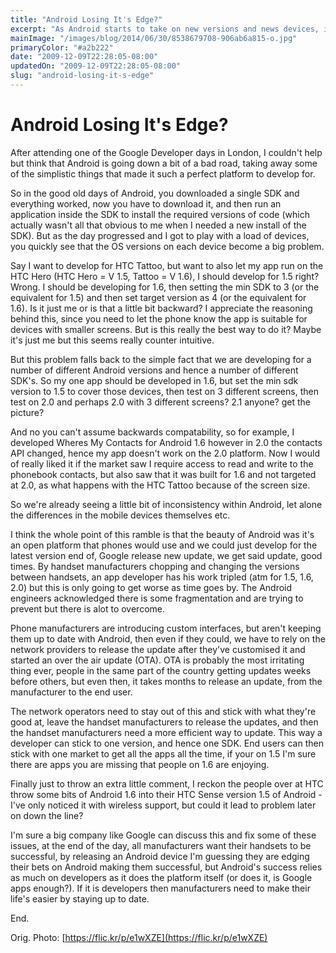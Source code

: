 ```yaml
---
title: "Android Losing It's Edge?"
excerpt: "As Android starts to take on new versions and news devices, is it starting to lose the very thing that made it a joy to develop for?"
mainImage: "/images/blog/2014/06/30/8538679708-906ab6a815-o.jpg"
primaryColor: "#a2b222"
date: "2009-12-09T22:28:05-08:00"
updatedOn: "2009-12-09T22:28:05-08:00"
slug: "android-losing-it-s-edge"
---
```


# Android Losing It's Edge? 

After attending one of the Google Developer days in London, I couldn't help but think that Android is going down a bit of a bad road, taking away some of the simplistic things that made it such a perfect platform to develop for.

So in the good old days of Android, you downloaded a single SDK and everything worked, now you have to download it, and then run an application inside the SDK to install the required versions of code (which actually wasn't all that obvious to me when I needed a new install of the SDK). But as the day progressed and I got to play with a load of devices, you quickly see that the OS versions on each device become a big problem.

Say I want to develop for HTC Tattoo, but want to also let my app run on the HTC Hero (HTC Hero = V 1.5, Tattoo = V 1.6), I should develop for 1.5 right? Wrong. I should be developing for 1.6, then setting the min SDK to 3 (or the equivalent for 1.5) and then set target version as 4 (or the equivalent for 1.6). Is it just me or is that a little bit backward? I appreciate the reasoning behind this, since you need to let the phone know the app is suitable for devices with smaller screens. But is this really the best way to do it? Maybe it's just me but this seems really counter intuitive. 

But this problem falls back to the simple fact that we are developing for a number of different Android versions and hence a number of different SDK's. So my one app should be developed in 1.6, but set the min sdk version to 1.5 to cover those devices, then test on 3 different screens, then test on 2.0 and perhaps 2.0 with 3 different screens? 2.1 anyone? get the picture?

And no you can't assume backwards compatability, so for example, I developed Wheres My Contacts for Android 1.6 however in 2.0 the contacts API changed, hence my app doesn't work on the 2.0 platform. Now I would of really liked it if the market saw I require access to read and write to the phonebook contacts, but also saw that it was built for 1.6 and not targeted at 2.0, as what happens with the HTC Tattoo because of the screen size.

So we're already seeing a little bit of inconsistency within Android, let alone the differences in the mobile devices themselves etc.

I think the whole point of this ramble is that the beauty of Android was it's an open platform that phones would use and we could just develop for the latest version end of, Google release new update, we get said update, good times. By handset manufacturers chopping and changing the versions between handsets, an app developer has his work tripled (atm for 1.5, 1.6, 2.0) but this is only going to get worse as time goes by. The Android engineers acknowledged there is some fragmentation and are trying to prevent but there is alot to overcome.

Phone manufacturers are introducing custom interfaces, but aren't keeping them up to date with Android, then even if they could, we have to rely on the network providers to release the update after they've customised it and started an over the air update (OTA). OTA is probably the most irritating thing ever, people in the same part of the country getting updates weeks before others, but even then, it takes months to release an update, from the manufacturer to the end user.

The network operators need to stay out of this and stick with what they're good at, leave the handset manufacturers to release the updates, and then the handset manufacturers need a more efficient way to update. This way a developer can stick to one version, and hence one SDK. End users can then stick with one market to get all the apps all the time, if your on 1.5 I'm sure there are apps you are missing that people on 1.6 are enjoying.

Finally just to throw an extra little comment, I reckon the people over at HTC throw some bits of Android 1.6 into their HTC Sense version 1.5 of Android - I've only noticed it with wireless support, but could it lead to problem later on down the line?

I'm sure a big company like Google can discuss this and fix some of these issues, at the end of the day, all manufacturers want their handsets to be successful, by releasing an Android device I'm guessing they are edging their bets on Android making them successful, but Android's success relies as much on developers as it does the platform itself (or does it, is Google apps enough?). If it is developers then manufacturers need to make their life's easier by staying up to date.

End.

Orig. Photo: [https://flic.kr/p/e1wXZE](https://flic.kr/p/e1wXZE)